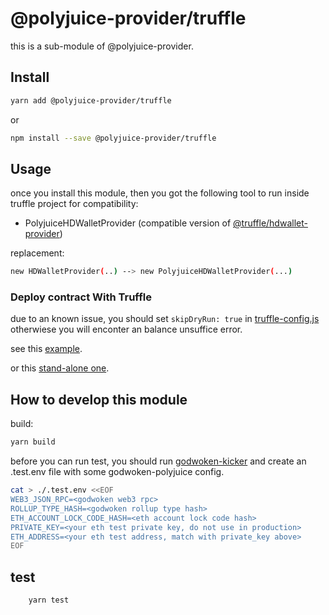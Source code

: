 # @polyjuice-provider/truffle

this is a sub-module of @polyjuice-provider.

## Install

```sh
yarn add @polyjuice-provider/truffle 
```

or

```sh
npm install --save @polyjuice-provider/truffle 
```

## Usage

once you install this module, then you got the following tool to run inside truffle project for compatibility:

- PolyjuiceHDWalletProvider (compatible version of [@truffle/hdwallet-provider](https://github.com/trufflesuite/truffle/tree/develop/packages/hdwallet-provider))

replacement:

```sh
new HDWalletProvider(..) --> new PolyjuiceHDWalletProvider(...)
```

### Deploy contract With Truffle

due to an known issue, you should set `skipDryRun: true` in [truffle-config.js](https://github.com/RetricSu/polyjuice-provider/blob/add-truffle-deploy-example/packages/simple-storage-v2/truffle-config.js#L90) otherwiese you will enconter an balance unsuffice error.

see this [example](https://github.com/RetricSu/polyjuice-provider/tree/add-truffle-deploy-example/packages/simple-storage-v2).

or this [stand-alone one](https://github.com/RetricSu/simple-storage-v2/tree/support-deploy).

## How to develop this module

build:

```sh
yarn build
```

before you can run test, you should run [godwoken-kicker](https://github.com/RetricSu/godwoken-kicker) and create an .test.env file with some godwoken-polyjuice config.

```sh
cat > ./.test.env <<EOF
WEB3_JSON_RPC=<godwoken web3 rpc>
ROLLUP_TYPE_HASH=<godwoken rollup type hash>
ETH_ACCOUNT_LOCK_CODE_HASH=<eth account lock code hash>
PRIVATE_KEY=<your eth test private key, do not use in production>
ETH_ADDRESS=<your eth test address, match with private_key above>
EOF
```

## test

```sh
    yarn test
```
